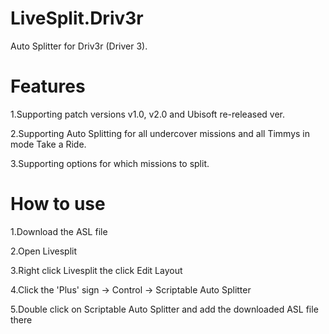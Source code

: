 # LiveSplit.Driv3r

Auto Splitter for Driv3r (Driver 3).

# Features
1.Supporting patch versions v1.0, v2.0 and Ubisoft re-released ver.

2.Supporting Auto Splitting for all undercover missions and all Timmys in mode Take a Ride.

3.Supporting options for which missions to split.

# How to use
1.Download the ASL file

2.Open Livesplit

3.Right click Livesplit the click Edit Layout

4.Click the 'Plus' sign -> Control -> Scriptable Auto Splitter

5.Double click on Scriptable Auto Splitter and add the downloaded ASL file there

